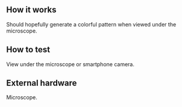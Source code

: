 ## How it works

Should hopefully generate a colorful pattern when viewed under the microscope.

## How to test

View under the microscope or smartphone camera.

## External hardware

Microscope.

